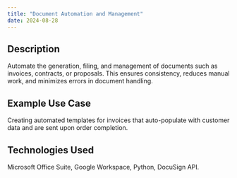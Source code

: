 ```yaml
---
title: "Document Automation and Management"
date: 2024-08-28
---
```


## Description
Automate the generation, filing, and management of documents such as invoices, contracts, or proposals. This ensures consistency, reduces manual work, and minimizes errors in document handling.

## Example Use Case
Creating automated templates for invoices that auto-populate with customer data and are sent upon order completion.

## Technologies Used
Microsoft Office Suite, Google Workspace, Python, DocuSign API.

<!-- ## Pricing, Time Frame, and Revisions

| Service                      | Pricing               | Time Frame | Revisions                             |
|------------------------------|-----------------------|------------|----------------------------------------|
| Document Automation          | $100 - $250 per type  | 1 week     | Includes up to 2 template modifications | -->
